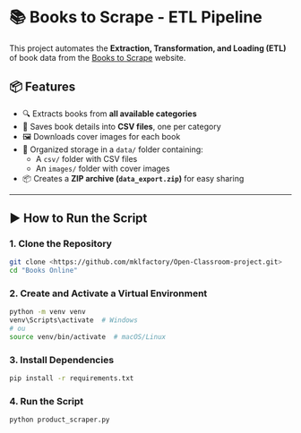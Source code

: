 # 📚 Books to Scrape - ETL Pipeline

This project automates the **Extraction, Transformation, and Loading (ETL)** of book data from the [Books to Scrape](http://books.toscrape.com) website.

## 📦 Features

- 🔍 Extracts books from **all available categories**
- 💾 Saves book details into **CSV files**, one per category
- 🖼️ Downloads cover images for each book
- 📁 Organized storage in a `data/` folder containing:
  - A `csv/` folder with CSV files
  - An `images/` folder with cover images
- 📦 Creates a **ZIP archive (`data_export.zip`)** for easy sharing

---

## ▶️ How to Run the Script

### 1. Clone the Repository

```bash
git clone <https://github.com/mklfactory/Open-Classroom-project.git>
cd "Books Online"
```

### 2. Create and Activate a Virtual Environment

```bash
python -m venv venv
venv\Scripts\activate  # Windows
# ou
source venv/bin/activate  # macOS/Linux
```

### 3. Install Dependencies

```bash
pip install -r requirements.txt
```

### 4. Run the Script

```bash
python product_scraper.py
```
